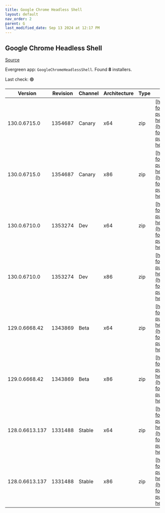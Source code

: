 ```yaml
---
title: Google Chrome Headless Shell
layout: default
nav_order: 2
parent: G
last_modified_date: Sep 13 2024 at 12:17 PM
---
```


## Google Chrome Headless Shell

[Source](https://googlechromelabs.github.io/chrome-for-testing/)

Evergreen app: `GoogleChromeHeadlessShell`. Found **8** installers.

Last check: 🟢

| Version        | Revision | Channel | Architecture | Type | URI                                                                                                                                                                                                                            |
| -------------- | -------- | ------- | ------------ | ---- | ------------------------------------------------------------------------------------------------------------------------------------------------------------------------------------------------------------------------------ |
| 130.0.6715.0   | 1354687  | Canary  | x64          | zip  | [https://storage.googleapis.com/chrome-for-testing-public/130.0.6715.0/win64/chrome-headless-shell-win64.zip](https://storage.googleapis.com/chrome-for-testing-public/130.0.6715.0/win64/chrome-headless-shell-win64.zip)     |
| 130.0.6715.0   | 1354687  | Canary  | x86          | zip  | [https://storage.googleapis.com/chrome-for-testing-public/130.0.6715.0/win32/chrome-headless-shell-win32.zip](https://storage.googleapis.com/chrome-for-testing-public/130.0.6715.0/win32/chrome-headless-shell-win32.zip)     |
| 130.0.6710.0   | 1353274  | Dev     | x64          | zip  | [https://storage.googleapis.com/chrome-for-testing-public/130.0.6710.0/win64/chrome-headless-shell-win64.zip](https://storage.googleapis.com/chrome-for-testing-public/130.0.6710.0/win64/chrome-headless-shell-win64.zip)     |
| 130.0.6710.0   | 1353274  | Dev     | x86          | zip  | [https://storage.googleapis.com/chrome-for-testing-public/130.0.6710.0/win32/chrome-headless-shell-win32.zip](https://storage.googleapis.com/chrome-for-testing-public/130.0.6710.0/win32/chrome-headless-shell-win32.zip)     |
| 129.0.6668.42  | 1343869  | Beta    | x64          | zip  | [https://storage.googleapis.com/chrome-for-testing-public/129.0.6668.42/win64/chrome-headless-shell-win64.zip](https://storage.googleapis.com/chrome-for-testing-public/129.0.6668.42/win64/chrome-headless-shell-win64.zip)   |
| 129.0.6668.42  | 1343869  | Beta    | x86          | zip  | [https://storage.googleapis.com/chrome-for-testing-public/129.0.6668.42/win32/chrome-headless-shell-win32.zip](https://storage.googleapis.com/chrome-for-testing-public/129.0.6668.42/win32/chrome-headless-shell-win32.zip)   |
| 128.0.6613.137 | 1331488  | Stable  | x64          | zip  | [https://storage.googleapis.com/chrome-for-testing-public/128.0.6613.137/win64/chrome-headless-shell-win64.zip](https://storage.googleapis.com/chrome-for-testing-public/128.0.6613.137/win64/chrome-headless-shell-win64.zip) |
| 128.0.6613.137 | 1331488  | Stable  | x86          | zip  | [https://storage.googleapis.com/chrome-for-testing-public/128.0.6613.137/win32/chrome-headless-shell-win32.zip](https://storage.googleapis.com/chrome-for-testing-public/128.0.6613.137/win32/chrome-headless-shell-win32.zip) |
